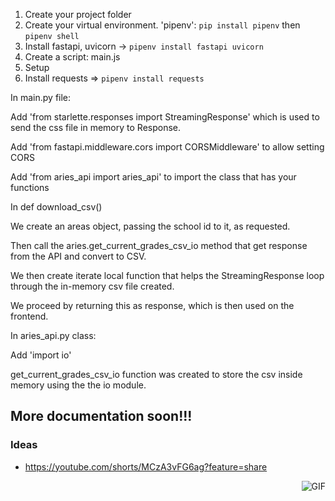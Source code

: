 1. Create your project folder
2. Create your virtual environment. 'pipenv': `pip install pipenv` then `pipenv shell`
3. Install fastapi, uvicorn -> `pipenv install fastapi uvicorn`
4. Create a script: main.js
5. Setup
6. Install requests => `pipenv install requests`

In main.py file:


Add 'from starlette.responses import StreamingResponse' which is used to send the css file in memory to Response.

Add 'from fastapi.middleware.cors import CORSMiddleware' to allow setting CORS 

Add 'from aries_api import aries_api' to import the class that has your functions


In def download_csv()

We create an areas object, passing the school id to it, as requested.

Then call the aries.get_current_grades_csv_io method that get response from the API and convert to CSV.


We then create iterate local function that helps the StreamingResponse loop through the in-memory csv file created.

We proceed by returning this as response, which is then used on the frontend.



In aries_api.py class:

Add 'import io'

get_current_grades_csv_io function was created to store the csv inside memory using the the io module.
## More documentation soon!!!
### Ideas
- https://youtube.com/shorts/MCzA3vFG6ag?feature=share
<img align="right" alt="GIF" src="https://i.pinimg.com/originals/e4/26/70/e426702edf874b181aced1e2fa5c6cde.gif" />
